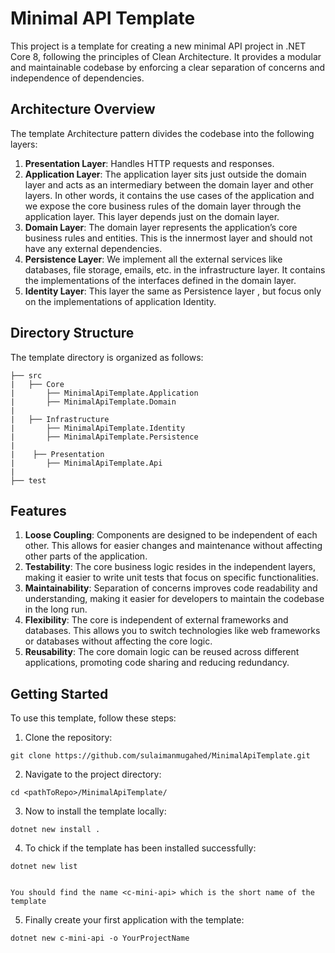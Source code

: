 
# Minimal API Template

This project is a template for creating a new minimal API project in .NET Core 8, following the principles of Clean Architecture. It provides a modular and maintainable codebase by enforcing a clear separation of concerns and independence of dependencies.

## Architecture Overview

The template Architecture pattern divides the codebase into the following layers:

1. **Presentation Layer**: Handles HTTP requests and responses.
2. **Application Layer**: The application layer sits just outside the domain layer and acts as an intermediary between the domain layer and other layers. In other words, it contains the use cases of the application and we expose the core business rules of the domain layer through the application layer. This layer depends just on the domain layer.
3. **Domain Layer**: The domain layer represents the application’s core business rules and entities. This is the innermost layer and should not have any external dependencies.
4. **Persistence Layer**: We implement all the external services like databases, file storage, emails, etc. in the infrastructure layer. It contains the implementations of the interfaces defined in the domain layer.
5. **Identity Layer**: This layer the same as Persistence layer , but focus only on the implementations of application Identity.


## Directory Structure

The template directory is organized as follows:

```
├── src
|   ├── Core          
|       ├── MinimalApiTemplate.Application  
|       ├── MinimalApiTemplate.Domain
|    
|   ├── Infrastructure
|       ├── MinimalApiTemplate.Identity
|       ├── MinimalApiTemplate.Persistence
|
|    ├── Presentation
|       ├── MinimalApiTemplate.Api
|
├── test

```


## Features

1. **Loose Coupling**:
Components are designed to be independent of each other. This allows for easier changes and maintenance without affecting other parts of the application.
2. **Testability**:
The core business logic resides in the independent layers, making it easier to write unit tests that focus on specific functionalities.
3. **Maintainability**:
Separation of concerns improves code readability and understanding, making it easier for developers to maintain the codebase in the long run.
4. **Flexibility**:
The core is independent of external frameworks and databases. This allows you to switch technologies like web frameworks or databases without affecting the core logic.
5. **Reusability**:
The core domain logic can be reused across different applications, promoting code sharing and reducing redundancy.


## Getting Started

To use this template, follow these steps:

1. Clone the repository:

```
git clone https://github.com/sulaimanmugahed/MinimalApiTemplate.git
```

2. Navigate to the project directory:

```
cd <pathToRepo>/MinimalApiTemplate/
```

3. Now to install the template locally:

```
dotnet new install .
```
4. To chick if the template has been installed successfully:

```
dotnet new list
          
```
 `You should find the name <c-mini-api> which is the short name of the template`
 


5. Finally create your first application with the template:

```
dotnet new c-mini-api -o YourProjectName
```


